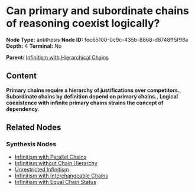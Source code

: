 # Can primary and subordinate chains of reasoning coexist logically?

**Node Type:** antithesis
**Node ID:** fec65100-0c9c-435b-8868-d8748ff5f98a
**Depth:** 4
**Terminal:** No

**Parent:** [Infinitism with Hierarchical Chains](infinitism-with-hierarchical-chains-synthesis-dec508a5-c849-482a-8262-68b12e7fca75.md)

## Content

**Primary chains require a hierarchy of justifications over competitors.**, **Subordinate chains by definition depend on primary chains.**, **Logical coexistence with infinite primary chains strains the concept of dependency.**

## Related Nodes

### Synthesis Nodes

- [Infinitism with Parallel Chains](infinitism-with-parallel-chains-synthesis-e539543e-4cd7-4b23-9966-938855afa57d.md)
- [Infinitism without Chain Hierarchy](infinitism-without-chain-hierarchy-synthesis-cf04629b-4f7f-4b9e-a6e2-c2dc9512ee97.md)
- [Unrestricted Infinitism](unrestricted-infinitism-synthesis-a246107a-25e7-4a22-aa7d-f084a38cd049.md)
- [Infinitism with Interchangeable Chains](infinitism-with-interchangeable-chains-synthesis-bf3334e4-9504-49bd-b929-545bff1b3a62.md)
- [Infinitism with Equal Chain Status](infinitism-with-equal-chain-status-synthesis-b737f5f4-25ec-4378-b29a-1f5cdbba7559.md)
